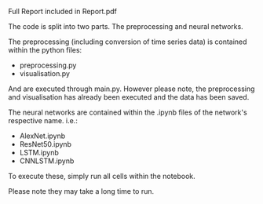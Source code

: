Full Report included in Report.pdf


The code is split into two parts. The preprocessing and neural networks.

The preprocessing (including conversion of time series data) is contained within the python files:

- preprocessing.py 
- visualisation.py

And are executed through main.py. However please note, the preprocessing and visualisation has already been executed and the data has been saved.

The neural networks are contained within the .ipynb files of the network's respective name. i.e.:

- AlexNet.ipynb
- ResNet50.ipynb
- LSTM.ipynb
- CNNLSTM.ipynb

To execute these, simply run all cells within the notebook.

Please note they may take a long time to run.

